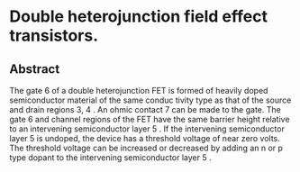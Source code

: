 # Double heterojunction field effect transistors.

## Abstract
The gate 6 of a double heterojunction FET is formed of heavily doped semiconductor material of the same conduc tivity type as that of the source and drain regions 3, 4 . An ohmic contact 7 can be made to the gate. The gate 6 and channel regions of the FET have the same barrier height relative to an intervening semiconductor layer 5 . If the intervening semiconductor layer 5 is undoped, the device has a threshold voltage of near zero volts. The threshold voltage can be increased or decreased by adding an n or p type dopant to the intervening semiconductor layer 5 .